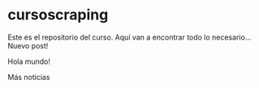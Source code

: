 # cursoscraping
Este es el repositorio del curso.
Aquí van a encontrar todo lo necesario... 
Nuevo post!

Hola mundo!

Más noticias
